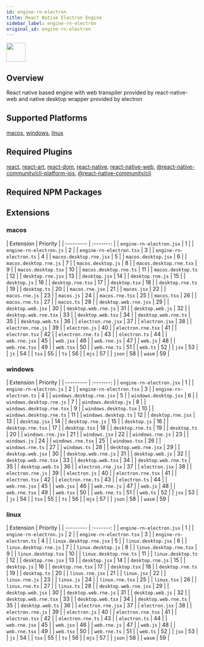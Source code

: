```yaml
---
id: engine-rn-electron
title: React Native Electron Engine
sidebar_label: engine-rn-electron
original_id: engine-rn-electron
---
```


<img className="header-image" src="https://renative.org/img/ic_engine.png" width="50" height="50" />

<!--AUTO_GENERATED_START-->


## Overview

React native based engine with web transpiler provided by react-native-web and native desktop wrapper provided by electron

## Supported Platforms

[macos](platforms/macos.md), [windows](platforms/windows.md), [linux](platforms/linux.md)

## Required Plugins

[react](../plugins#react), [react-art](../plugins#react-art), [react-dom](../plugins#react-dom), [react-native](../plugins#react-native), [react-native-web](../plugins#react-native-web), [@react-native-community/cli-platform-ios](../plugins#react-native-communitycli-platform-ios), [@react-native-community/cli](../plugins#react-native-communitycli)

## Required NPM Packages









## Extensions

### macos

| Extension | Priority  |
      | --------- | :-------: |
| `engine-rn-electron.jsx` | 1 |
| `engine-rn-electron.js` | 2 |
| `engine-rn-electron.tsx` | 3 |
| `engine-rn-electron.ts` | 4 |
| `macos.desktop.rne.jsx` | 5 |
| `macos.desktop.jsx` | 6 |
| `macos.desktop.rne.js` | 7 |
| `macos.desktop.js` | 8 |
| `macos.desktop.rne.tsx` | 9 |
| `macos.desktop.tsx` | 10 |
| `macos.desktop.rne.ts` | 11 |
| `macos.desktop.ts` | 12 |
| `desktop.rne.jsx` | 13 |
| `desktop.jsx` | 14 |
| `desktop.rne.js` | 15 |
| `desktop.js` | 16 |
| `desktop.rne.tsx` | 17 |
| `desktop.tsx` | 18 |
| `desktop.rne.ts` | 19 |
| `desktop.ts` | 20 |
| `macos.rne.jsx` | 21 |
| `macos.jsx` | 22 |
| `macos.rne.js` | 23 |
| `macos.js` | 24 |
| `macos.rne.tsx` | 25 |
| `macos.tsx` | 26 |
| `macos.rne.ts` | 27 |
| `macos.ts` | 28 |
| `desktop.web.rne.jsx` | 29 |
| `desktop.web.jsx` | 30 |
| `desktop.web.rne.js` | 31 |
| `desktop.web.js` | 32 |
| `desktop.web.rne.tsx` | 33 |
| `desktop.web.tsx` | 34 |
| `desktop.web.rne.ts` | 35 |
| `desktop.web.ts` | 36 |
| `electron.rne.jsx` | 37 |
| `electron.jsx` | 38 |
| `electron.rne.js` | 39 |
| `electron.js` | 40 |
| `electron.rne.tsx` | 41 |
| `electron.tsx` | 42 |
| `electron.rne.ts` | 43 |
| `electron.ts` | 44 |
| `web.rne.jsx` | 45 |
| `web.jsx` | 46 |
| `web.rne.js` | 47 |
| `web.js` | 48 |
| `web.rne.tsx` | 49 |
| `web.tsx` | 50 |
| `web.rne.ts` | 51 |
| `web.ts` | 52 |
| `jsx` | 53 |
| `js` | 54 |
| `tsx` | 55 |
| `ts` | 56 |
| `mjs` | 57 |
| `json` | 58 |
| `wasm` | 59 |
### windows

| Extension | Priority  |
      | --------- | :-------: |
| `engine-rn-electron.jsx` | 1 |
| `engine-rn-electron.js` | 2 |
| `engine-rn-electron.tsx` | 3 |
| `engine-rn-electron.ts` | 4 |
| `windows.desktop.rne.jsx` | 5 |
| `windows.desktop.jsx` | 6 |
| `windows.desktop.rne.js` | 7 |
| `windows.desktop.js` | 8 |
| `windows.desktop.rne.tsx` | 9 |
| `windows.desktop.tsx` | 10 |
| `windows.desktop.rne.ts` | 11 |
| `windows.desktop.ts` | 12 |
| `desktop.rne.jsx` | 13 |
| `desktop.jsx` | 14 |
| `desktop.rne.js` | 15 |
| `desktop.js` | 16 |
| `desktop.rne.tsx` | 17 |
| `desktop.tsx` | 18 |
| `desktop.rne.ts` | 19 |
| `desktop.ts` | 20 |
| `windows.rne.jsx` | 21 |
| `windows.jsx` | 22 |
| `windows.rne.js` | 23 |
| `windows.js` | 24 |
| `windows.rne.tsx` | 25 |
| `windows.tsx` | 26 |
| `windows.rne.ts` | 27 |
| `windows.ts` | 28 |
| `desktop.web.rne.jsx` | 29 |
| `desktop.web.jsx` | 30 |
| `desktop.web.rne.js` | 31 |
| `desktop.web.js` | 32 |
| `desktop.web.rne.tsx` | 33 |
| `desktop.web.tsx` | 34 |
| `desktop.web.rne.ts` | 35 |
| `desktop.web.ts` | 36 |
| `electron.rne.jsx` | 37 |
| `electron.jsx` | 38 |
| `electron.rne.js` | 39 |
| `electron.js` | 40 |
| `electron.rne.tsx` | 41 |
| `electron.tsx` | 42 |
| `electron.rne.ts` | 43 |
| `electron.ts` | 44 |
| `web.rne.jsx` | 45 |
| `web.jsx` | 46 |
| `web.rne.js` | 47 |
| `web.js` | 48 |
| `web.rne.tsx` | 49 |
| `web.tsx` | 50 |
| `web.rne.ts` | 51 |
| `web.ts` | 52 |
| `jsx` | 53 |
| `js` | 54 |
| `tsx` | 55 |
| `ts` | 56 |
| `mjs` | 57 |
| `json` | 58 |
| `wasm` | 59 |
### linux

| Extension | Priority  |
      | --------- | :-------: |
| `engine-rn-electron.jsx` | 1 |
| `engine-rn-electron.js` | 2 |
| `engine-rn-electron.tsx` | 3 |
| `engine-rn-electron.ts` | 4 |
| `linux.desktop.rne.jsx` | 5 |
| `linux.desktop.jsx` | 6 |
| `linux.desktop.rne.js` | 7 |
| `linux.desktop.js` | 8 |
| `linux.desktop.rne.tsx` | 9 |
| `linux.desktop.tsx` | 10 |
| `linux.desktop.rne.ts` | 11 |
| `linux.desktop.ts` | 12 |
| `desktop.rne.jsx` | 13 |
| `desktop.jsx` | 14 |
| `desktop.rne.js` | 15 |
| `desktop.js` | 16 |
| `desktop.rne.tsx` | 17 |
| `desktop.tsx` | 18 |
| `desktop.rne.ts` | 19 |
| `desktop.ts` | 20 |
| `linux.rne.jsx` | 21 |
| `linux.jsx` | 22 |
| `linux.rne.js` | 23 |
| `linux.js` | 24 |
| `linux.rne.tsx` | 25 |
| `linux.tsx` | 26 |
| `linux.rne.ts` | 27 |
| `linux.ts` | 28 |
| `desktop.web.rne.jsx` | 29 |
| `desktop.web.jsx` | 30 |
| `desktop.web.rne.js` | 31 |
| `desktop.web.js` | 32 |
| `desktop.web.rne.tsx` | 33 |
| `desktop.web.tsx` | 34 |
| `desktop.web.rne.ts` | 35 |
| `desktop.web.ts` | 36 |
| `electron.rne.jsx` | 37 |
| `electron.jsx` | 38 |
| `electron.rne.js` | 39 |
| `electron.js` | 40 |
| `electron.rne.tsx` | 41 |
| `electron.tsx` | 42 |
| `electron.rne.ts` | 43 |
| `electron.ts` | 44 |
| `web.rne.jsx` | 45 |
| `web.jsx` | 46 |
| `web.rne.js` | 47 |
| `web.js` | 48 |
| `web.rne.tsx` | 49 |
| `web.tsx` | 50 |
| `web.rne.ts` | 51 |
| `web.ts` | 52 |
| `jsx` | 53 |
| `js` | 54 |
| `tsx` | 55 |
| `ts` | 56 |
| `mjs` | 57 |
| `json` | 58 |
| `wasm` | 59 |



<!--AUTO_GENERATED_END-->
